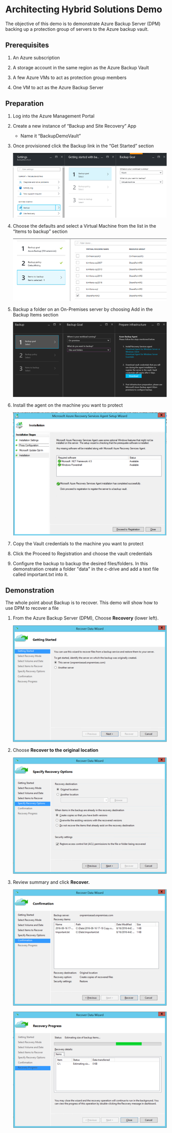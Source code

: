 # Architecting Hybrid Solutions Demo

The objective of this demo is to demonstrate Azure Backup Server (DPM) backing up a protection group of servers to the Azure backup vault.

## Prerequisites

1.  An Azure subscription

1.  A storage account in the same region as the Azure Backup Vault

1.  A few Azure VMs to act as protection group members

1.  One VM to act as the Azure Backup Server

## Preparation

1.  Log into the Azure Management Portal

1.  Create a new instance of “Backup and Site Recovery” App

    * Name it “BackupDemoVault”

1.  Once provisioned click the Backup link in the “Get Started” section

    ![image](Media/image1.png)

1.  Choose the defaults and select a Virtual Machine from the list in the “Items to backup” section

    ![image](Media/image2.png)

1.  Backup a folder on an On-Premises server by choosing Add in the Backup Items section

    ![image](Media/image3.png)

1.  Install the agent on the machine you want to protect

    ![image](Media/image4.png)

1.  Copy the Vault credentials to the machine you want to protect

1.  Click the Proceed to Registration and choose the vault credentials

1.  Configure the backup to backup the desired files/folders. In this demonstration create a folder "data" in the c-drive and add a text file called important.txt into it.

## Demonstration

The whole point about Backup is to recover. This demo will show how to use DPM to recover a file

1. From the Azure Backup Server (DPM), Choose **Recovery** (lower left). 
   
    ![image](Media/image5.png)

1. Choose **Recover to the original location**  
   
    ![image](Media/image6.png)

1. Review summary and click **Recover.** 

    ![image](Media/image8.png) 

    ![image](Media/image9.png)